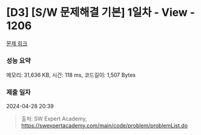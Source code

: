 # [D3] [S/W 문제해결 기본] 1일차 - View - 1206 

[문제 링크](https://swexpertacademy.com/main/code/problem/problemDetail.do?contestProbId=AV134DPqAA8CFAYh) 

### 성능 요약

메모리: 31,636 KB, 시간: 118 ms, 코드길이: 1,507 Bytes

### 제출 일자

2024-04-28 20:39



> 출처: SW Expert Academy, https://swexpertacademy.com/main/code/problem/problemList.do